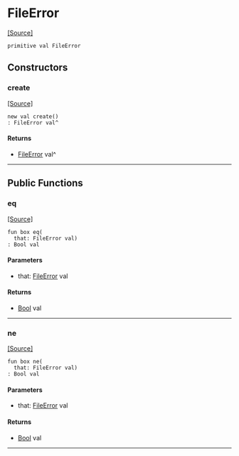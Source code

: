 # FileError
<span class="source-link">[[Source]](src/files/file.md#L-0-27)</span>
```pony
primitive val FileError
```

## Constructors

### create
<span class="source-link">[[Source]](src/files/file.md#L-0-27)</span>


```pony
new val create()
: FileError val^
```

#### Returns

* [FileError](files-FileError.md) val^

---

## Public Functions

### eq
<span class="source-link">[[Source]](src/files/file.md#L-0-28)</span>


```pony
fun box eq(
  that: FileError val)
: Bool val
```
#### Parameters

*   that: [FileError](files-FileError.md) val

#### Returns

* [Bool](builtin-Bool.md) val

---

### ne
<span class="source-link">[[Source]](src/files/file.md#L-0-28)</span>


```pony
fun box ne(
  that: FileError val)
: Bool val
```
#### Parameters

*   that: [FileError](files-FileError.md) val

#### Returns

* [Bool](builtin-Bool.md) val

---

